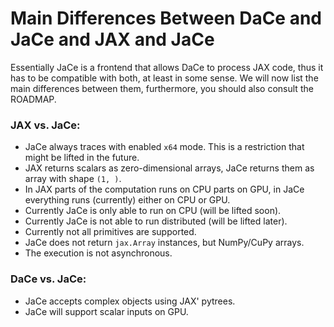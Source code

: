 # Main Differences Between DaCe and JaCe and JAX and JaCe

Essentially JaCe is a frontend that allows DaCe to process JAX code, thus it has to be compatible with both, at least in some sense.
We will now list the main differences between them, furthermore, you should also consult the ROADMAP.

### JAX vs. JaCe:

- JaCe always traces with enabled `x64` mode.
  This is a restriction that might be lifted in the future.
- JAX returns scalars as zero-dimensional arrays, JaCe returns them as array with shape `(1, )`.
- In JAX parts of the computation runs on CPU parts on GPU, in JaCe everything runs (currently) either on CPU or GPU.
- Currently JaCe is only able to run on CPU (will be lifted soon).
- Currently JaCe is not able to run distributed (will be lifted later).
- Currently not all primitives are supported.
- JaCe does not return `jax.Array` instances, but NumPy/CuPy arrays.
- The execution is not asynchronous.

### DaCe vs. JaCe:

- JaCe accepts complex objects using JAX' pytrees.
- JaCe will support scalar inputs on GPU.
